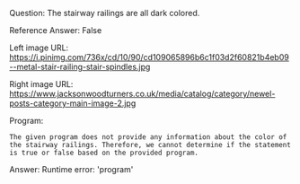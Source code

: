Question: The stairway railings are all dark colored.

Reference Answer: False

Left image URL: https://i.pinimg.com/736x/cd/10/90/cd109065896b6c1f03d2f60821b4eb09--metal-stair-railing-stair-spindles.jpg

Right image URL: https://www.jacksonwoodturners.co.uk/media/catalog/category/newel-posts-category-main-image-2.jpg

Program:

```
The given program does not provide any information about the color of the stairway railings. Therefore, we cannot determine if the statement is true or false based on the provided program.
```
Answer: Runtime error: 'program'

